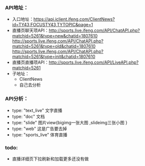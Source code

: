 ### API地址：
- 入口地址：https://api.iclient.ifeng.com/ClientNews?id=TY43,FOCUSTY43,TYTOPIC&page=1
- 直播页聊天项API：http://sports.live.ifeng.com/API/ChatAPI.php?matchid=5261&type=new&chatid=1807610
					http://sports.live.ifeng.com/API/ChatAPI.php?matchid=5261&type=old&chatid=1807610
					http://sports.live.ifeng.com/API/ChatAPI.php?matchid=5261&type=init&chatid=1807610
- 直播页直播项API：http://sports.live.ifeng.com/API/LiveAPI.php?matchid=5261
- 子地址：
    + ClientNews 
    + 自己去分析 

### API分析：
- type: "text_live"    文字直播
- type: "doc"          文档
- type: "slide"        图片view{bigimg一张大图 ,slideimg三张小图 }
- type: "web"          这是广告要去掉
- type: "sports_live"  体育直播

### todo:
- 直播详细页下拉刷新和加载更多还没有做



